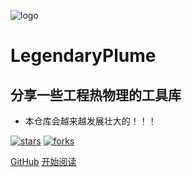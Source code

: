 ![logo](_media/logo.png)

# LegendaryPlume

## 分享一些工程热物理的工具库

- 本仓库会越来越发展壮大的！！！
    
[![stars](https://badgen.net/github/stars/LegendaryPlume/LegendaryPlume.github.io?icon=github&color=4ab8a1)](https://github.com/LegendaryPlume/LegendaryPlume.github.io) [![forks](https://badgen.net/github/forks/LegendaryPlume/LegendaryPlume.github.io?icon=github&color=4ab8a1)](https://github.com/LegendaryPlume/LegendaryPlume.github.io) 

[GitHub](<https://github.com/LegendaryPlume/LegendaryPlume.github.io>)
[开始阅读](README.md)
